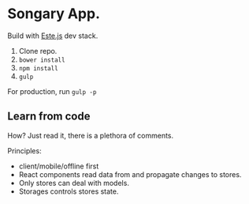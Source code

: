 # Songary App.

Build with [Este.js](https://github.com/steida/este) dev stack.

1. Clone repo.
2. ```bower install```
3. ```npm install```
4. ```gulp```

For production, run ```gulp -p```

## Learn from code

How? Just read it, there is a plethora of comments. 

Principles:
  - client/mobile/offline first
  - React components read data from and propagate changes to stores.
  - Only stores can deal with models.
  - Storages controls stores state.
